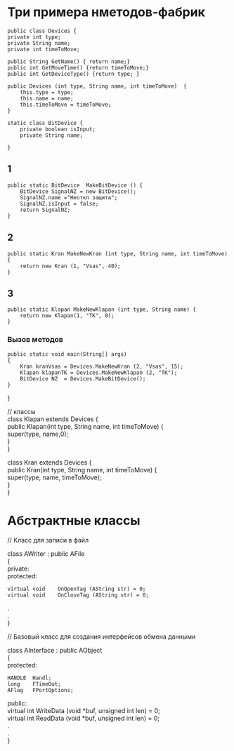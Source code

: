 # Три примера нметодов-фабрик  
      
    public class Devices {  
    private int type;  
    private String name;  
    private int timeToMove;  
  
    public String GetName() { return name;}   
    public int GetMoveTime() {return timeToMove;}  
    public int GetDeviceType() {return type; }   
  
    public Devices (int type, String name, int timeToMove)  {  
        this.type = type;  
        this.name = name;  
        this.timeToMove = timeToMove;  
    }  

    static class BitDevice { 
        private boolean isInput; 
        private String name; 
        
    } 

   ## 1 
    public static BitDevice  MakeBitDevice () {   
        BitDevice SignalNZ = new BitDevice();   
        SignalNZ.name ="Неоткл защита";   
        SignalNZ.isInput = false;  
        return SignalNZ;  
    }  
  
  ## 2
    public static Kran MakeNewKran (int type, String name, int timeToMove) {    
        return new Kran (1, "Vsas", 40);    
    }    
  
   ## 3  
    public static Klapan MakeNewKlapan (int type, String name) {    
        return new Klapan(1, "TK", 0);    
    }    
  
  ### Вызов методов
    public static void main(String[] args)  
    {
        Kran kranVsas = Devices.MakeNewKran (2, "Vsas", 15);
        Klapan klapanTK = Devices.MakeNewKlapan (2, "TK");
        BitDevice NZ  = Devices.MakeBitDevice();
    }  
}  
  
 // классы   
 class Klapan extends Devices {  
     public Klapan(int type, String name, int timeToMove) {  
         super(type, name,0);  
       }  
  }  

class Kran extends Devices {  
    public Kran(int type, String name, int timeToMove) {  
        super(type, name, timeToMove);  
      }  
  }  


# Абстрактные классы
// Класс для записи в файл  

class   AWriter  : public  AFile    
{   
private:   
protected:  
    
    virtual void    OnOpenTag (AString str) = 0;    
    virtual void    OnCloseTag (AString str) = 0;       
.  
.  
}  

 // Базовый класс для создания интерфейсов обмена данными  
 
class   AInterface  :   public  AObject  
{  
protected:  
  
    HANDLE	Handl;  
    long    FTimeOut;  
    AFlag   FPortOptions;  
  
public:  
	virtual	int		WriteData (void *buf, unsigned int len) = 0;  
	virtual	int		ReadData  (void *buf, unsigned int len) = 0;  
.  
.  
}  
